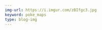 ```yaml
---
img-url: https://i.imgur.com/zBIfgc3.jpg
keyword: poke_maps
type: blog-img
---
```


<a href="https://www.youtube.com/watch?v=7EbR41l8hS8" title="Pokemon Gold" style="position: absolute; left: 33.11%; top: 65.92%; width: 33.9%; height: 26.55%; z-index: 2;"></a>
